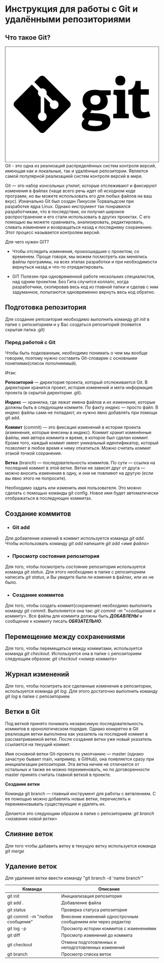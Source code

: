 # Инструкция для работы с Git и удалёнными репозиториями

## Что такое Git?
![logo](/image1.jpeg)
Git - это одна из реализаций распределённых систем контроля версий, имеющая как и локальные, так и удалённые репозитории. Является самой популярной реализацией систем контроля версий в мире.

Git — это набор консольных утилит, которые отслеживают и фиксируют изменения в файлах (чаще всего речь идет об исходном коде программ, но вы можете использовать его для любых файлов на ваш вкус). Изначально Git был создан Линусом Торвальдсом при разработке ядра Linux. Однако инструмент так понравился разработчикам, что в последствии, он получил широкое распространение и его стали использовать в других проектах. С его помощью вы можете сравнивать, анализировать, редактировать, сливать изменения и возвращаться назад к последнему сохранению. Этот процесс называется контролем версий.

Для чего нужен GIT? 
* Чтобы отследить изменения, произошедшие с проектом, со временем. Проще говоря, мы можем посмотреть как менялись файлы программы, на всех этапах разработки и при необходимости вернуться назад и что-то отредактировать. 

* GIT Полезен при одновременной работе нескольких специалистов, над одним проектом. Без Гита случится коллапс, когда разработчики, скопировав весь код из главной папки и сделав с ним задуманное, попытаются одновременно вернуть весь код обратно.

## Подготовка репозитория
Для создание репозитория необходимо выполнить команду *git init*  в папке с репозиторием и у Вас создаться репозиторий (появится скрытая папка .git)

### **Перед работой с Git**
Чтобы быть подкованным, необходимо понимать о чем мы вообще говорим, поэтому нужно составить Git-словарик с основными понятиями(список пополняемый).

Итак: 

**Репозиторий** — директория проекта, который отслеживается Git. В директории хранится проект, история изменений и мета-информация проекта (в скрытой директории .git).

**Индекс** — хранилка, где лежат имена файлов и их изменения, которые должны быть в следующем коммите. По факту индекс — просто файл. В индекс файлы сами не попадают, их нужно явно добавлять при помощи git add.

**Коммит** (commit) — это фиксация изменений в истории проекта (изменения, которые внесены в индекс). Коммит хранит изменённые файлы, имя автора коммита и время, в которое был сделан коммит. Кроме того, каждый коммит имеет уникальный идентификатор, который позволяет в любое время к нему откатиться. Можно считать коммит этакой точкой сохранения.

**Ветка** (branch) — последовательность коммитов. По сути — ссылка на последний коммит в этой ветке. Ветки не зависят друг от друга — можно вносить изменения в одну, и они не повлияют на другую (если вы явно этого не попросите). 

Необходимо задать или изменить имя пользователя. Это можно сделать с помощью команды git config. Новое имя будет автоматически отображаться в последующих коммитах. 
## Создание коммитов

- ### Git add
Для добавления измений в коммит используется команда *git add*. Чтобы использовать команду *git add* напишите *git add <имя файла>*

- ### Просмотр состояния репозитория
Для того, чтобы посмотреть состояние репозитория используется команда *git status*. Для этого необходимо в папке с репозиторием написать *git status*, и Вы увидите были ли измения в файлах, или их не было.

- ### Создание коммитов
Для того, чтобы создать коммит(сохранение) необходимо выполнить команду *git commit*. Выполняется она так: *git commit -m "<сообщение к коммиту>*. Все файлы для коммита должны быть ***ДОБАВЛЕНЫ*** и сообщение к коммиту писать ***ОБЯЗАТЕЛЬНО***.

## Перемещение между сохранениями
Для того, чтобы перемещаться между коммитами, используется команда *git checkout*. Используется она в папке с репозиторием следующим образом: *git checkout <номер коммита>*

## Журнал изменений
Для того, чтобы посмтреть все сделанные изменения в репозитории, используется команда *git log*. Для этого достаточно выполнить команду *git log* в папке с репозиторием

## Ветки в Git
 Под веткой принято понимать независимую последовательность коммитов в хронологическом порядке. Однако конкретно в Git реализация ветки выполнена как указатель на последний коммит в рассматриваемой ветке. После создания ветки уже новый указатель ссылается на текущий коммит.

Имя основной ветки Git-проекта по умолчанию — master (однако зачастую бывает main, например, в GitHub), она появляется сразу при инициализации репозитория. Эта ветка ничем не отличается от остальных и также ее можно переименовать, но по договоренности master принято считать главной веткой в проекте.

**Создание ветки**


Команда git branch — главный инструмент для работы с ветвлением. С ее помощью можно добавлять новые ветки, перечислять и переименовывать существующие и удалять их.

Делается это следующим образом в папке с репозиторием: *git branch <название новой ветки>*

## Слияние веток

Для того чтобы дабавить ветку в текущую ветку используется команда *git merge <name branch>*

## Удаление веток
Для удаления ветки ввести команду "git branch -d 'name branch'"

|Команда         | Описание |
|----------------|--------------|
|git init        | Инициализация репозитория|
|git add .| Добавление файла|
|git status| Проверка статуса репозитория|
|git commit -m "любое сообщение"|Внесение изменений однострочным сообщением или через редактор|
|git log -p| Просмотр истории коммитов с изменениями|
|git diff|Просмотр изменений до коммита|
|git checkout| Отмена подготовленных и неподготовленных изменений|
|git branch | Просмотр списка веток|
